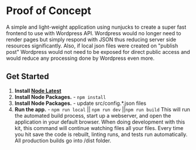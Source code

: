 # Proof of Concept
A simple and light-weight application using nunjucks to create a super fast frontend to use with Wordpress API. Wordpress would no longer need to render pages but simply respond with JSON thus reducing server side resources significantly. Also, if local json files were created on "publish post" Wordpress would not need to be exposed for direct public access and would reduce any processing done by Wordpress even more.

## Get Started
1. **Install [Node Latest](https://nodejs.org)**
3. **Install Node Packages.** - `npm install`
4. **Install Node Packages.** - update src/config.*.json files
5. **Run the app.** - `npm run local` || `npm run dev` ||`npm run build`
This will run the automated build process, start up a webserver, and open the application in your default browser. When doing development with this kit, this command will continue watching files all your files. Every time you hit save the code is rebuilt, linting runs, and tests run automatically. All production builds go into /dist folder.

